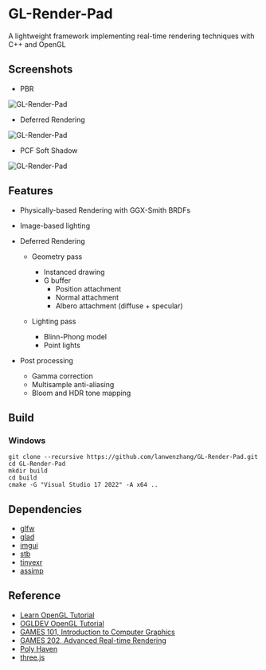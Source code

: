 # GL-Render-Pad
A lightweight framework implementing real-time rendering techniques with C++ and OpenGL

## Screenshots
* PBR

![GL-Render-Pad](data/screenshot_01.gif)


* Deferred Rendering

![GL-Render-Pad](data/screenshot_02.gif)

* PCF Soft Shadow

![GL-Render-Pad](data/screenshot_03.gif)



## Features
- Physically-based Rendering with GGX-Smith BRDFs
* Image-based lighting


- Deferred Rendering
  - Geometry pass
      - Instanced drawing
      - G buffer
        - Position attachment
        - Normal attachment
        - Albero attachment (diffuse + specular)
  
  - Lighting pass
     - Blinn-Phong model
     - Point lights

- Post processing
  - Gamma correction
  - Multisample anti-aliasing
  - Bloom and HDR tone mapping

## Build

### Windows
```
git clone --recursive https://github.com/lanwenzhang/GL-Render-Pad.git
cd GL-Render-Pad
mkdir build
cd build
cmake -G "Visual Studio 17 2022" -A x64 ..
```

## Dependencies
* [glfw](https://github.com/glfw/glfw)
* [glad](https://glad.dav1d.de/)
* [imgui](https://github.com/ocornut/imgui)
* [stb](https://github.com/nothings/stb)
* [tinyexr](https://github.com/syoyo/tinyexr)
* [assimp](https://github.com/assimp/assimp)

## Reference
* [Learn OpenGL Tutorial](https://learnopengl.com)
* [OGLDEV OpenGL Tutorial](https://ogldev.org)
* [GAMES 101, Introduction to Computer Graphics](https://sites.cs.ucsb.edu/~lingqi/teaching/games101.html)
* [GAMES 202, Advanced Real-time Rendering](https://sites.cs.ucsb.edu/~lingqi/teaching/games202.html)
* [Poly Haven](https://polyhaven.com/)
* [three.js](https://threejs-journey.com/)
